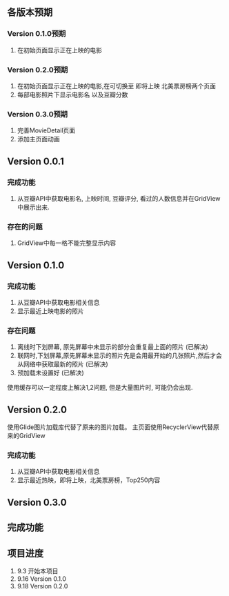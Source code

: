 ## 各版本预期
### Version 0.1.0预期

1. 在初始页面显示正在上映的电影

### Version 0.2.0预期

1. 在初始页面显示正在上映的电影,在可切换至 即将上映 北美票房榜两个页面
2. 每部电影照片下显示电影名 以及豆瓣分数

### Version 0.3.0预期

1. 完善MovieDetail页面
2. 添加主页面动画

## Version 0.0.1

### 完成功能

1. 从豆瓣API中获取电影名, 上映时间, 豆瓣评分, 看过的人数信息并在GridView中展示出来.

### 存在的问题

1. GridView中每一格不能完整显示内容


## Version 0.1.0

### 完成功能

1. 从豆瓣API中获取电影相关信息
2. 显示最近上映电影的照片

### 存在问题

1. 离线时下划屏幕, 原先屏幕中未显示的部分会重复最上面的照片   (已解决)
2. 联网时,下划屏幕,原先屏幕未显示的照片先是会用最开始的几张照片,然后才会从网络中获取最新的照片 (已解决)
3. 预加载未设置好 (已解决)

使用缓存可以一定程度上解决1,2问题, 但是大量图片时, 可能仍会出现.

## Version 0.2.0

使用Glide图片加载库代替了原来的图片加载。
主页面使用RecyclerView代替原来的GridView

### 完成功能

1. 从豆瓣API中获取电影相关信息
2. 显示最近热映，即将上映，北美票房榜，Top250内容

## Version 0.3.0

## 完成功能


## 项目进度
1. 9.3 开始本项目
2. 9.16 Version 0.1.0
3. 9.18 Version 0.2.0
